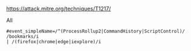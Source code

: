 https://attack.mitre.org/techniques/T1217/

All

```
#event_simpleName=/^(ProcessRollup2|CommandHistory|ScriptControl)/ /bookmarks/i
| /(firefox|chrome|edge|iexplore)/i
```
